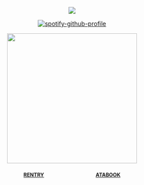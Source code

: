 <div align="center"> 
  
![](https://komarev.com/ghpvc/?username=vampiresoul&color=bbd7c6&label=ꔫ)

<div align="center"> 

[![spotify-github-profile](https://spotify-github-profile.kittinanx.com/api/view?uid=z0ocz59axjs7okg9a1ugo6j05&cover_image=true&theme=novatorem&show_offline=false&background_color=121212&interchange=false&bar_color=9f6f6f&bar_color_cover=true)](https://github.com/kittinan/spotify-github-profile)

<p align="center"> <img width="300" src="https://file.garden/Zx4tbq1Z7kthgAaN/mizisua.jpeg">

<div align="center"> 
 
<sub>[**RENTRY**](https://rentry.co/VlLTRUM)⠀⠀⠀⠀⠀⠀<img width="17" src="https://files.catbox.moe/sorwap.gif">⠀⠀⠀⠀⠀⠀[**ATABOOK**](https://soulripper.atabook.org/)</sub>
